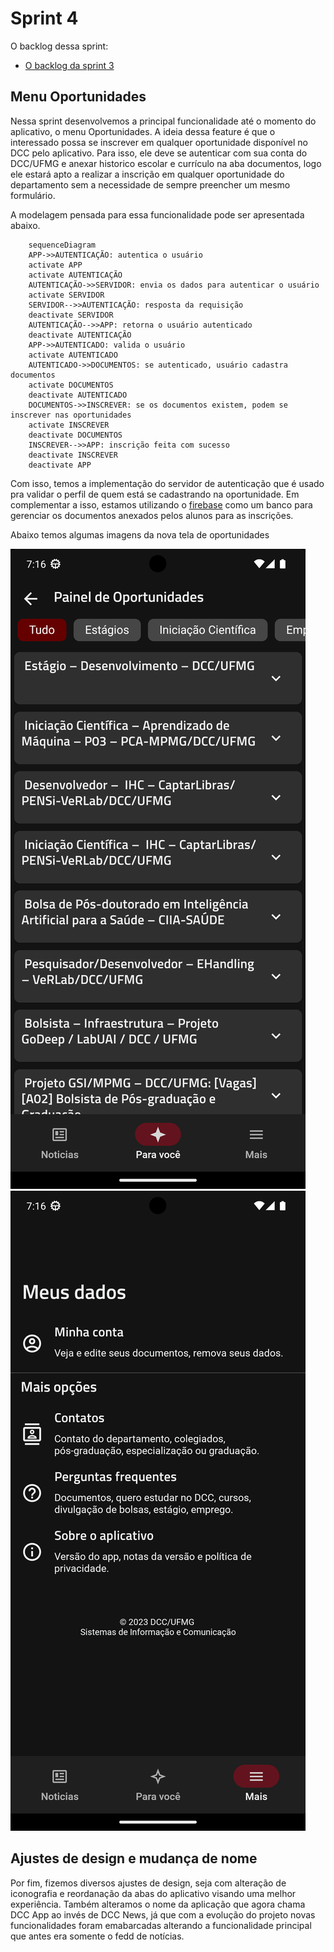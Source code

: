 # Sprint 4

O backlog dessa sprint:

* [O backlog da sprint 3](https://github.com/users/userhv/projects/6)

## Menu Oportunidades

Nessa sprint desenvolvemos a principal funcionalidade até o momento do aplicativo, o menu Oportunidades. A ideia dessa feature é que o interessado possa se inscrever em qualquer oportunidade disponível no DCC pelo aplicativo. Para isso, ele deve se autenticar com sua conta do DCC/UFMG e anexar historico escolar e currículo na aba documentos, logo ele estará apto a realizar a inscrição em qualquer oportunidade do departamento sem a necessidade de sempre preencher um mesmo formulário.

A modelagem pensada para essa funcionalidade pode ser apresentada abaixo.

```mermaid
    sequenceDiagram
    APP->>AUTENTICAÇÃO: autentica o usuário
    activate APP
    activate AUTENTICAÇÃO
    AUTENTICAÇÃO->>SERVIDOR: envia os dados para autenticar o usuário
    activate SERVIDOR
    SERVIDOR-->>AUTENTICAÇÃO: resposta da requisição
    deactivate SERVIDOR
    AUTENTICAÇÃO-->>APP: retorna o usuário autenticado
    deactivate AUTENTICAÇÃO
    APP->>AUTENTICADO: valida o usuário
    activate AUTENTICADO
    AUTENTICADO->>DOCUMENTOS: se autenticado, usuário cadastra documentos
    activate DOCUMENTOS
    deactivate AUTENTICADO
    DOCUMENTOS->>INSCREVER: se os documentos existem, podem se inscrever nas oportunidades
    activate INSCREVER
    deactivate DOCUMENTOS
    INSCREVER-->>APP: inscrição feita com sucesso
    deactivate INSCREVER
	deactivate APP
```

Com isso, temos a implementação do servidor de autenticação que é usado pra validar  o perfil de quem está se cadastrando na oportunidade. Em complementar a isso, estamos utilizando o [firebase](https://firebase.google.com/?hl=pt-br) como um banco para gerenciar os documentos anexados pelos alunos para as inscrições.

Abaixo temos algumas imagens da nova tela de oportunidades

![oportunidades](imgs/oportunidades.png) ![conta](imgs/conta.png)

## Ajustes de design e mudança de nome

Por fim, fizemos diversos ajustes de design, seja com alteração de iconografia e reordanação da abas do aplicativo visando uma melhor experiência. Também alteramos o nome da aplicação que agora chama DCC App ao invés de DCC News, já que com a evolução do projeto novas funcionalidades foram emabarcadas alterando a funcionalidade principal que antes era somente o fedd de notícias.